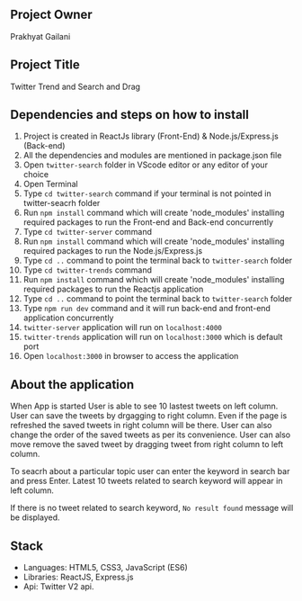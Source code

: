 ## Project Owner

Prakhyat Gailani

## Project Title

Twitter Trend and Search and Drag

## Dependencies and steps on how to install

1. Project is created in ReactJs library (Front-End) & Node.js/Express.js (Back-end)
2. All the dependencies and modules are mentioned in package.json file
3. Open `twitter-search` folder in VScode editor or any editor of your choice
4. Open Terminal
5. Type `cd twitter-search` command if your terminal is not pointed in twitter-seacrh folder
6. Run `npm install` command which will create 'node_modules' installing required packages to run the Front-end and Back-end concurrently
7. Type `cd twitter-server` command
8. Run `npm install` command which will create 'node_modules' installing required packages to run the Node.js/Express.js
9. Type `cd ..` command to point the terminal back to `twitter-search` folder
10. Type `cd twitter-trends` command
11. Run `npm install` command which will create 'node_modules' installing required packages to run the Reactjs application
12. Type `cd ..` command to point the terminal back to `twitter-search` folder
13. Type `npm run dev` command and it will run back-end and front-end application concurrently
14. `twitter-server` application will run on `localhost:4000`
15. `twitter-trends` application will run on `localhost:3000` which is default port
16. Open `localhost:3000` in browser to access the application

## About the application

When App is started User is able to see 10 lastest tweets on left column. User can save the tweets by drgagging to right column. Even if the page is refreshed the saved tweets in right column will be there. User can also change the order of the saved tweets as per its convenience. User can also move remove the saved tweet by dragging tweet from right column to left column.

To seacrh about a particular topic user can enter the keyword in search bar and press Enter. Latest 10 tweets related to search keyword will appear in left column.

If there is no tweet related to search keyword, `No result found` message will be displayed.

## Stack

- Languages: HTML5, CSS3, JavaScript (ES6)
- Libraries: ReactJS, Express.js
- Api: Twitter V2 api.
